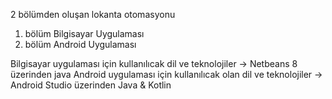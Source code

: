 2 bölümden oluşan lokanta otomasyonu
1. bölüm Bilgisayar Uygulaması
2. bölüm Android Uygulaması
  
  Bilgisayar uygulaması için kullanılıcak dil ve teknolojiler -> Netbeans 8 üzerinden java
  Android uygulaması için kullanılıcak olan dil ve teknolojiler -> Android Studio üzerinden Java & Kotlin

